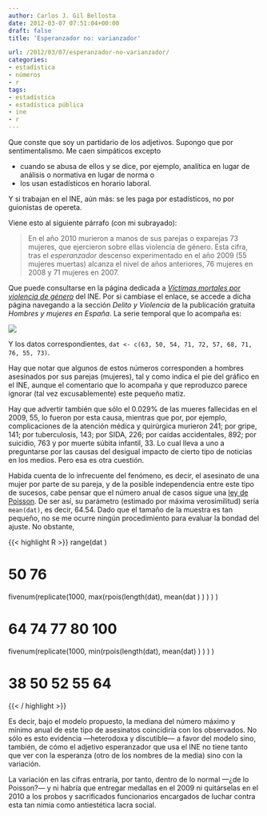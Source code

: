 ```yaml
---
author: Carlos J. Gil Bellosta
date: 2012-03-07 07:51:04+00:00
draft: false
title: 'Esperanzador no: varianzador'

url: /2012/03/07/esperanzador-no-varianzador/
categories:
- estadística
- números
- r
tags:
- estadística
- estadística pública
- ine
- r
---
```


Que conste que soy un partidario de los adjetivos. Supongo que por sentimentalismo. Me caen simpáticos excepto

* cuando se abusa de ellos y se dice, por ejemplo, analítica en lugar de análisis o normativa en lugar de norma o
* los usan estadísticos en horario laboral.

Y si trabajan en el INE, aún más: se les paga por estadísticos, no por guionistas de opereta.

Viene esto al siguiente párrafo (con mi subrayado):

>En el año 2010 murieron a manos de sus parejas o exparejas 73 mujeres, que ejercieron sobre ellas violencia de género. Esta cifra, tras el _esperanzador_ descenso experimentado en el año 2009 (55 mujeres muertas) alcanza el nivel de años anteriores, 76 mujeres en 2008 y 71 mujeres en 2007.

Que puede consultarse en la página dedicada a _[Víctimas mortales por violencia de género](http://www.ine.es/ss/Satellite?L=es_ES&c=INESeccion_C&cid=1259926144037&p=1254735110672&pagename=ProductosYServicios%2FPYSLayout&param3=1259924822888)_ del INE. Por si cambiase el enlace, se accede a dicha página navegando a la sección _Delito y Violencia_ de la publicación gratuita _Hombres y mujeres en España_. La serie temporal que lo acompaña es:

[![](/wp-uploads/2012/03/victimas_violencia_genero.png#center)
](/wp-uploads/2012/03/victimas_violencia_genero.png#center)

Y los datos correspondientes, `dat <- c(63, 50, 54, 71, 72, 57, 68, 71, 76, 55, 73)`.

Hay que notar que algunos de estos números corresponden a hombres asesinados por sus parejas (mujeres), tal y como indica el pie del gráfico en el INE, aunque el comentario que lo acompaña y que reproduzco parece ignorar (tal vez excusablemente) este pequeño matiz.

Hay que advertir también que sólo el 0.029% de las mueres fallecidas en el 2009, 55, lo fueron por esta causa, mientras que por, por ejemplo, complicaciones de la atención médica y quirúrgica murieron 241; por gripe, 141; por tuberculosis, 143; por SIDA, 226; por caídas accidentales, 892; por suicidio, 763 y por muerte súbita infantil, 33. Lo cual lleva a uno a preguntarse por las causas del desigual impacto de cierto tipo de noticias en los medios. Pero esa es otra cuestión.

Habida cuenta de lo infrecuente del fenómeno, es decir, el asesinato de una mujer por parte de su pareja, y de la posible independencia entre este tipo de sucesos, cabe pensar que el número anual de casos sigue una [ley de Poisson](http://es.wikipedia.org/wiki/Distribuci%C3%B3n_de_Poisson). De ser así, su parámetro (estimado por máxima verosimilitud) sería `mean(dat)`, es decir, 64.54. Dado que el tamaño de la muestra es tan pequeño, no se me ocurre ningún procedimiento para evaluar la bondad del ajuste. No obstante,

{{< highlight R >}}
range(dat )
# 50 76
fivenum(replicate(1000, max(rpois(length(dat), mean(dat ) ) ) ) )
# 64  74  77  80 100
fivenum(replicate(1000, min(rpois(length(dat), mean(dat) ) ) ) )
# 38 50 52 55 64
{{< / highlight >}}

Es decir, bajo el modelo propuesto, la mediana del número máximo y mínimo anual de este tipo de asesinatos coincidiría con los observados. No sólo es esto evidencia —heterodoxa y discutible— a favor del modelo sino, también, de cómo el adjetivo esperanzador que usa el INE no tiene tanto que ver con la esperanza (otro de los nombres de la media) sino con la variación.

La variación en las cifras entraría, por tanto, dentro de lo normal —¿de lo Poisson?— y ni habría que entregar medallas en el 2009 ni quitárselas en el 2010 a los probos y sacrificados funcionarios encargados de luchar contra esta tan nimia como antiestética lacra social.
